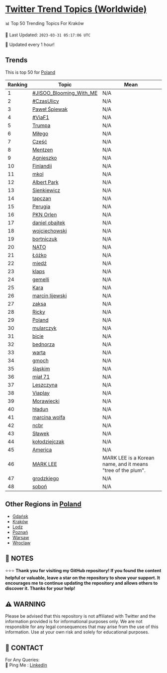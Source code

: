 [Twitter Trend Topics (Worldwide)](https://github.com/ErcinDedeoglu/Twitter-Trend-Topics)
==========


📊 Top 50 Trending Topics For Kraków

📆 Last Updated: `2023-03-31 05:17:06 UTC`

🔧 Updated every 1 hour!


## Trends

This is top 50 for [Poland](</Poland>)

| Ranking | Topic | Mean |
| ------- | ------------ | ------------ |
| 1 | [#JISOO_Blooming_With_ME](http://twitter.com/search?q=%23JISOO_Blooming_With_ME) | N/A |
| 2 | [#CzasUlicy](http://twitter.com/search?q=%23CzasUlicy) | N/A |
| 3 | [Paweł Śpiewak](http://twitter.com/search?q=Pawe%c5%82+%c5%9apiewak) | N/A |
| 4 | [#ViaF1](http://twitter.com/search?q=%23ViaF1) | N/A |
| 5 | [Trumpa](http://twitter.com/search?q=Trumpa) | N/A |
| 6 | [Miłego](http://twitter.com/search?q=Mi%c5%82ego) | N/A |
| 7 | [Cześć](http://twitter.com/search?q=Cze%c5%9b%c4%87) | N/A |
| 8 | [Mentzen](http://twitter.com/search?q=Mentzen) | N/A |
| 9 | [Agnieszko](http://twitter.com/search?q=Agnieszko) | N/A |
| 10 | [Finlandii](http://twitter.com/search?q=Finlandii) | N/A |
| 11 | [mkol](http://twitter.com/search?q=mkol) | N/A |
| 12 | [Albert Park](http://twitter.com/search?q=Albert+Park) | N/A |
| 13 | [Sienkiewicz](http://twitter.com/search?q=Sienkiewicz) | N/A |
| 14 | [tapczan](http://twitter.com/search?q=tapczan) | N/A |
| 15 | [Perugia](http://twitter.com/search?q=Perugia) | N/A |
| 16 | [PKN Orlen](http://twitter.com/search?q=PKN+Orlen) | N/A |
| 17 | [daniel obajtek](http://twitter.com/search?q=daniel+obajtek) | N/A |
| 18 | [wojciechowski](http://twitter.com/search?q=wojciechowski) | N/A |
| 19 | [bortniczuk](http://twitter.com/search?q=bortniczuk) | N/A |
| 20 | [NATO](http://twitter.com/search?q=NATO) | N/A |
| 21 | [Łóżko](http://twitter.com/search?q=%c5%81%c3%b3%c5%bcko) | N/A |
| 22 | [miedź](http://twitter.com/search?q=mied%c5%ba) | N/A |
| 23 | [klaps](http://twitter.com/search?q=klaps) | N/A |
| 24 | [gemelli](http://twitter.com/search?q=gemelli) | N/A |
| 25 | [Kara](http://twitter.com/search?q=Kara) | N/A |
| 26 | [marcin lijewski](http://twitter.com/search?q=marcin+lijewski) | N/A |
| 27 | [zaksa](http://twitter.com/search?q=zaksa) | N/A |
| 28 | [Ricky](http://twitter.com/search?q=Ricky) | N/A |
| 29 | [Poland](http://twitter.com/search?q=Poland) | N/A |
| 30 | [mularczyk](http://twitter.com/search?q=mularczyk) | N/A |
| 31 | [bicie](http://twitter.com/search?q=bicie) | N/A |
| 32 | [bednorza](http://twitter.com/search?q=bednorza) | N/A |
| 33 | [warta](http://twitter.com/search?q=warta) | N/A |
| 34 | [gmoch](http://twitter.com/search?q=gmoch) | N/A |
| 35 | [śląskim](http://twitter.com/search?q=%c5%9bl%c4%85skim) | N/A |
| 36 | [miał 71](http://twitter.com/search?q=mia%c5%82+71) | N/A |
| 37 | [Leszczyna](http://twitter.com/search?q=Leszczyna) | N/A |
| 38 | [Viaplay](http://twitter.com/search?q=Viaplay) | N/A |
| 39 | [Morawiecki](http://twitter.com/search?q=Morawiecki) | N/A |
| 40 | [hładun](http://twitter.com/search?q=h%c5%82adun) | N/A |
| 41 | [marcina wolfa](http://twitter.com/search?q=marcina+wolfa) | N/A |
| 42 | [ncbr](http://twitter.com/search?q=ncbr) | N/A |
| 43 | [Sławek](http://twitter.com/search?q=S%c5%82awek) | N/A |
| 44 | [kołodziejczak](http://twitter.com/search?q=ko%c5%82odziejczak) | N/A |
| 45 | [America](http://twitter.com/search?q=America) | N/A |
| 46 | [MARK LEE](http://twitter.com/search?q=MARK+LEE) | MARK LEE is a Korean name, and it means "tree of the plum". |
| 47 | [grodzkiego](http://twitter.com/search?q=grodzkiego) | N/A |
| 48 | [soboń](http://twitter.com/search?q=sobo%c5%84) | N/A |



## Other Regions in [Poland](</Poland>)

* [Gdańsk](</Poland/Gdańsk.md>)
* [Kraków](</Poland/Kraków.md>)
* [Lodz](</Poland/Lodz.md>)
* [Poznań](</Poland/Poznań.md>)
* [Warsaw](</Poland/Warsaw.md>)
* [Wroclaw](</Poland/Wroclaw.md>)



## 📝 NOTES

⭐⭐⭐ **Thank you for visiting my GitHub repository! If you found the content helpful or valuable, leave a star on the repository to show your support. It encourages me to continue updating the repository and allows others to discover it. Thanks for your help!**


## ⚠️ WARNING

Please be advised that this repository is not affiliated with Twitter and the information provided is for informational purposes only. We are not responsible for any legal consequences that may arise from the use of this information. Use at your own risk and solely for educational purposes.


## 📨 CONTACT

 For Any Queries:  
            🏓 Ping Me : [LinkedIn](https://www.linkedin.com/in/ercindedeoglu/)
